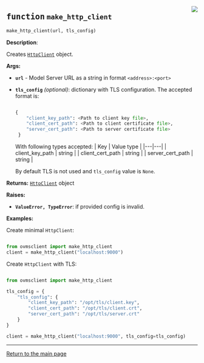 <a href="../../lib/ovmsclient/tfs_compat/http/serving_client.py#L125"><img align="right" style="float:right;" src="https://img.shields.io/badge/-source-cccccc?style=flat-square"></a>

## <kbd>function</kbd> `make_http_client`

```python
make_http_client(url, tls_config)
```

**Description**:

Creates [`HttpClient`](http_client.md) object. 


**Args:**
 
 - <b>`url`</b> - Model Server URL as a string in format `<address>:<port>`
 - <b>`tls_config`</b> <i>(optional)</i>: dictionary with TLS configuration. The accepted format is: 

    ```python

    {                   
        "client_key_path": <Path to client key file>,
        "client_cert_path": <Path to client certificate file>,
        "server_cert_path": <Path to server certificate file>             
     }                       

    ```

    With following types accepted: 
    | Key | Value type |
    |---|---|
    | client_key_path | string |
    | client_cert_path | string |
    | server_cert_path | string |
                                    
    By default TLS is not used and `tls_config` value is `None`.


**Returns:**
 [`HttpClient`](http_client.md) object 



**Raises:**
 
 - <b>`ValueError, TypeError`</b>:   if provided config is invalid. 



**Examples:**

 Create minimal `HttpClient`: 

```python

from ovmsclient import make_http_client
client = make_http_client("localhost:9000")

```

Create `HttpClient` with TLS:

```python

from ovmsclient import make_http_client

tls_config = {
    "tls_config": {
        "client_key_path": "/opt/tls/client.key",
        "client_cert_path": "/opt/tls/client.crt",
        "server_cert_path": "/opt/tls/server.crt"    
    }
}

client = make_http_client("localhost:9000", tls_config=tls_config)

```

---

<a href="README.md">Return to the main page</a>
